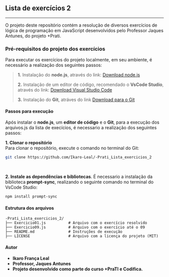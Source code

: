 ## Lista de exercícios 2
---

O projeto deste repositório contém a resolução de diversos exercícios de lógica de programação em JavaScript desenvolvidos pelo Professor Jaques Antunes, do projeto +Prati.

### Pré-requisitos do projeto dos exercícios

Para executar os exercícios do projeto localmente, em seu ambiente, é necessário a realização dos seguintes passos:

> **1.** Instalação do **node.js**, através do link: 
[Download node.js](https://nodejs.org/)
>
>**2.** Instalação de um editor de código, recomendado o **VsCode Studio**, através do link: 
[Download Visual Studio Code](https://code.visualstudio.com/)
>
>**3.** Instalação do **Git**, atráves do link
 [Download para o Git](https://git-scm.com/)

#### Passos para execução

Após instalar o **node.js**,  um **editor de código** e o **Git**, para a execução dos arquivos.js da lista de execícios, é necessario a realização dos seguintes passos:

**1. Clonar o repositório**  
Para clonar o repositório, execute o comando no terminal do Git:

```bash
git clone https://github.com/Ikaro-Leal/-Prati_Lista_exercicios_2
```

<br>

**2. Instale as dependências e bibliotecas**.
É necessario a instalação da biblioteca **prompt-sync**, realizando o seguinte comando no terminal do VsCode Studio:

```bash
npm install prompt-sync
```

#### Estrutura dos arquivos

    -Prati_Lista_exercicios_2/
    ├── Exercicio01.js          # Arquivo com o exercício resolvido
    ├── Exercicio09.js          # Arquivo com o exercício até o 09
    ├── README.md               # Instruções de execução
    ├── LICENSE                 # Arquivo com a licença do projeto (MIT)

#### Autor

- **Ikaro França Leal**  
- **Professor, Jaques Antunes**
- **Projeto desenvolvido como parte do curso +PraTI e Codifica.**